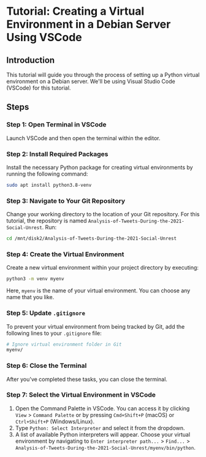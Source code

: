 # Tutorial: Creating a Virtual Environment in a Debian Server Using VSCode

## Introduction

This tutorial will guide you through the process of setting up a Python virtual environment on a Debian server. We'll be using Visual Studio Code (VSCode) for this tutorial.

## Steps

### Step 1: Open Terminal in VSCode

Launch VSCode and then open the terminal within the editor.

### Step 2: Install Required Packages

Install the necessary Python package for creating virtual environments by running the following command:

```bash
sudo apt install python3.8-venv
```

### Step 3: Navigate to Your Git Repository

Change your working directory to the location of your Git repository. For this tutorial, the repository is named `Analysis-of-Tweets-During-the-2021-Social-Unrest`. Run:

```bash
cd /mnt/disk2/Analysis-of-Tweets-During-the-2021-Social-Unrest
```

### Step 4: Create the Virtual Environment

Create a new virtual environment within your project directory by executing:

```bash
python3 -m venv myenv
```

Here, `myenv` is the name of your virtual environment. You can choose any name that you like.

### Step 5: Update `.gitignore`

To prevent your virtual environment from being tracked by Git, add the following lines to your `.gitignore` file:

```bash
# Ignore virtual environment folder in Git
myenv/
```

### Step 6: Close the Terminal

After you've completed these tasks, you can close the terminal.

### Step 7: Select the Virtual Environment in VSCode

1. Open the Command Palette in VSCode. You can access it by clicking `View` > `Command Palette` or by pressing `Cmd+Shift+P` (macOS) or `Ctrl+Shift+P` (Windows/Linux).
2. Type `Python: Select Interpreter` and select it from the dropdown.
3. A list of available Python interpreters will appear. Choose your virtual environment by navigating to `Enter interpreter path...` > `Find...` > `Analysis-of-Tweets-During-the-2021-Social-Unrest/myenv/bin/python`.
